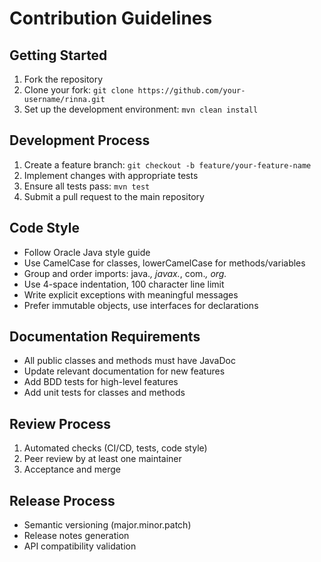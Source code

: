 <!-- Copyright (c) 2025 [Eric C. Mumford](https://github.com/heymumford) [@heymumford] -->

# Contribution Guidelines

## Getting Started

1. Fork the repository
2. Clone your fork: `git clone https://github.com/your-username/rinna.git`
3. Set up the development environment: `mvn clean install`

## Development Process

1. Create a feature branch: `git checkout -b feature/your-feature-name`
2. Implement changes with appropriate tests
3. Ensure all tests pass: `mvn test`
4. Submit a pull request to the main repository

## Code Style

- Follow Oracle Java style guide
- Use CamelCase for classes, lowerCamelCase for methods/variables
- Group and order imports: java.*, javax.*, com.*, org.*
- Use 4-space indentation, 100 character line limit
- Write explicit exceptions with meaningful messages
- Prefer immutable objects, use interfaces for declarations

## Documentation Requirements

- All public classes and methods must have JavaDoc
- Update relevant documentation for new features
- Add BDD tests for high-level features
- Add unit tests for classes and methods

## Review Process

1. Automated checks (CI/CD, tests, code style)
2. Peer review by at least one maintainer
3. Acceptance and merge

## Release Process

- Semantic versioning (major.minor.patch)
- Release notes generation
- API compatibility validation
